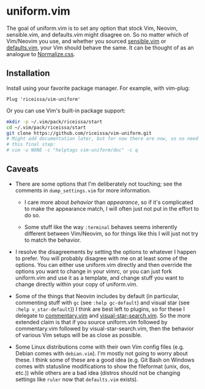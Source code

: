 # uniform.vim

The goal of uniform.vim is to set any option that stock Vim, Neovim,
sensible.vim, and defaults.vim might disagree on. So no matter which of
Vim/Neovim you use, and whether you sourced [sensible.vim](https://github.com/tpope/vim-sensible) or [defaults.vim](https://github.com/vim/vim/blob/master/runtime/defaults.vim), your
Vim should behave the same.
It can be thought of as an analogue to [Normalize.css](https://necolas.github.io/normalize.css/).

## Installation

Install using your favorite package manager. For example, with vim-plug:

```vim
Plug 'riceissa/vim-uniform'
```

Or you can use Vim's built-in package support:

```bash
mkdir -p ~/.vim/pack/riceissa/start
cd ~/.vim/pack/riceissa/start
git clone https://github.com/riceissa/vim-uniform.git
# Might add documentation later, but for now there are now, so no need to run
# this final step:
# vim -u NONE -c "helptags vim-uniform/doc" -c q
```

## Caveats

- There are some options that I'm deliberately not touching; see the comments
  in `dump_settings.vim` for more information.

  - I care more about _behavior_ than _appearance_, so if it's complicated to
    make the appearance match, I will often just not put in the effort to do
    so.

  - Some stuff like the way `:terminal` behaves seems inherently different
    between Vim/Neovim, so for things like this I will just not try to match
    the behavior.

- I resolve the disagreements by setting the options to whatever I happen to
  prefer. You will probably disagree with me on at least some of the options.
  You can either use uniform.vim directly and then override the options you
  want to change in your vimrc, or you can just fork uniform.vim and use it as
  a template, and change stuff you want to change directly within your copy of
  uniform.vim.

- Some of the things that Neovim includes by default (in particular,
  commenting stuff with `gc` (see `:help gc-default`) and visual star (see
  `:help v_star-default`)) I think are best left to plugins, so for these I
  delegate to [commentary.vim](https://github.com/tpope/vim-commentary) and
  [visual-star-search.vim](https://github.com/nelstrom/vim-visual-star-search).
  So the more extended claim is that if you source uniform.vim followed by
  commentary.vim followed by visual-star-search.vim, then the behavior of
  various Vim setups will be as close as possible.

- Some Linux distributions come with their own Vim config files (e.g. Debian
  comes with `debian.vim`). I'm mostly not going to worry about these. I think
  some of these are a good idea (e.g. Git Bash on Windows comes with statusline
  modifications to show the fileformat (unix, dos, etc.)) while others are a
  bad idea (distros should not be changing settings like `ruler` now that
  `defaults.vim` exists).
